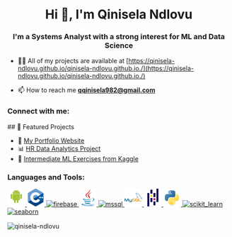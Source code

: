 <h1 align="center">Hi 👋, I'm Qinisela Ndlovu</h1>
<h3 align="center">I'm a Systems Analyst with a strong interest for ML and Data Science</h3>

- 👨‍💻 All of my projects are available at [https://qinisela-ndlovu.github.io/qinisela-ndlovu.github.io./](https://qinisela-ndlovu.github.io/qinisela-ndlovu.github.io./)

- 📫 How to reach me **qqinisela982@gmail.com**

<h3 align="left">Connect with me:</h3>
<p align="left">
</p>
## 🚀 Featured Projects

- 📝 [My Portfolio Website](https://qinisela-ndlovu.github.io/qinisela-ndlovu.github.io./)
- 📊 [HR Data Analytics Project](https://github.com/qinisela-ndlovu/hr_employee_attrition_project)
- 🧠 [Intermediate ML Exercises from Kaggle](https://github.com/qinisela-ndlovu/kaggle-learn-exercises)


<h3 align="left">Languages and Tools:</h3>
<p align="left"> <a href="https://developer.android.com" target="_blank" rel="noreferrer"> <img src="https://raw.githubusercontent.com/devicons/devicon/master/icons/android/android-original-wordmark.svg" alt="android" width="40" height="40"/> </a> <a href="https://www.w3schools.com/cpp/" target="_blank" rel="noreferrer"> <img src="https://raw.githubusercontent.com/devicons/devicon/master/icons/cplusplus/cplusplus-original.svg" alt="cplusplus" width="40" height="40"/> </a> <a href="https://firebase.google.com/" target="_blank" rel="noreferrer"> <img src="https://www.vectorlogo.zone/logos/firebase/firebase-icon.svg" alt="firebase" width="40" height="40"/> </a> <a href="https://www.java.com" target="_blank" rel="noreferrer"> <img src="https://raw.githubusercontent.com/devicons/devicon/master/icons/java/java-original.svg" alt="java" width="40" height="40"/> </a> <a href="https://www.microsoft.com/en-us/sql-server" target="_blank" rel="noreferrer"> <img src="https://www.svgrepo.com/show/303229/microsoft-sql-server-logo.svg" alt="mssql" width="40" height="40"/> </a> <a href="https://www.mysql.com/" target="_blank" rel="noreferrer"> <img src="https://raw.githubusercontent.com/devicons/devicon/master/icons/mysql/mysql-original-wordmark.svg" alt="mysql" width="40" height="40"/> </a> <a href="https://pandas.pydata.org/" target="_blank" rel="noreferrer"> <img src="https://raw.githubusercontent.com/devicons/devicon/2ae2a900d2f041da66e950e4d48052658d850630/icons/pandas/pandas-original.svg" alt="pandas" width="40" height="40"/> </a> <a href="https://www.python.org" target="_blank" rel="noreferrer"> <img src="https://raw.githubusercontent.com/devicons/devicon/master/icons/python/python-original.svg" alt="python" width="40" height="40"/> </a> <a href="https://scikit-learn.org/" target="_blank" rel="noreferrer"> <img src="https://upload.wikimedia.org/wikipedia/commons/0/05/Scikit_learn_logo_small.svg" alt="scikit_learn" width="40" height="40"/> </a> <a href="https://seaborn.pydata.org/" target="_blank" rel="noreferrer"> <img src="https://seaborn.pydata.org/_images/logo-mark-lightbg.svg" alt="seaborn" width="40" height="40"/> </a> </p>

<p><img align="center" src="https://github-readme-stats.vercel.app/api/top-langs?username=qinisela-ndlovu&show_icons=true&locale=en&layout=compact" alt="qinisela-ndlovu" /></p>
